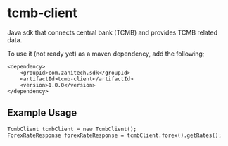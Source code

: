 # tcmb-client

Java sdk that connects central bank (TCMB) and provides TCMB related data. 

To use it (not ready yet) as a maven dependency, add the following;

```
<dependency>
    <groupId>com.zanitech.sdk</groupId>
    <artifactId>tcmb-client</artifactId>
    <version>1.0.0</version>
</dependency>
```
## Example Usage
```
TcmbClient tcmbClient = new TcmbClient();
ForexRateResponse forexRateResponse = tcmbClient.forex().getRates();
```
